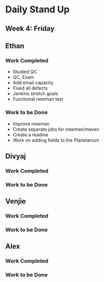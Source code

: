 # Daily Stand Up
## Week 4: Friday

## Ethan

### Work Completed

- Studied QC
- QC, Exam
- Add email capacity
- Fixed all defects
- Jenkins stretch goals
- Functional newman test


### Work to be Done

- Improve newman
- Create separate jobs for newman/maven
- Create a readme
- Work on adding fields to the Planetarium

## Divyaj

### Work Completed



### Work to be Done



## Venjie

### Work Completed



### Work to be Done



## Alex

### Work Completed



### Work to be Done


